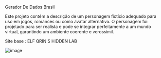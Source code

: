 Gerador De Dados Brasil

Este projeto contém a descrição de um personagem fictício adequado para uso em jogos, romances ou como avatar alternativo. O personagem foi projetado para ser realista e pode se integrar perfeitamente a um mundo virtual, garantindo um ambiente coerente e verossímil.

Site base : ELF QRIN'S HIDDEN LAB

![image](https://github.com/user-attachments/assets/23f7e2b7-dc36-4c01-8df3-18b72b4ecf95)
